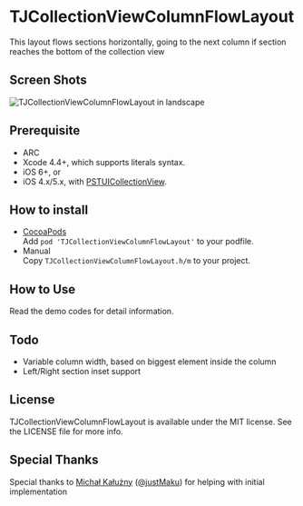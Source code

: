 TJCollectionViewColumnFlowLayout
===============================

This layout flows sections horizontally, going to the next column if section reaches the bottom of the collection view

Screen Shots
------------

![TJCollectionViewColumnFlowLayout in landscape](https://raw.githubusercontent.com/thomasjoulin/TJCollectionViewColumnFlowLayout/master/Screenshots/landscape.png)

Prerequisite
------------
* ARC
* Xcode 4.4+, which supports literals syntax.
* iOS 6+, or
* iOS 4.x/5.x, with [PSTUICollectionView].

How to install
--------------
* [CocoaPods]  
  Add `pod 'TJCollectionViewColumnFlowLayout'` to your podfile.
* Manual  
  Copy `TJCollectionViewColumnFlowLayout.h/m` to your project.

How to Use
----------
Read the demo codes for detail information.

Todo
----------
* Variable column width, based on biggest element inside the column
* Left/Right section inset support

License
-------
TJCollectionViewColumnFlowLayout is available under the MIT license. See the LICENSE file for more info.

Special Thanks
-----------
Special thanks to [Michał Kałużny](https://github.com/justMaku) ([@justMaku](https://twitter.com/justMaku)) for helping with initial implementation

[PSTUICollectionView]: https://github.com/steipete/PSTCollectionView
[CocoaPods]: http://cocoapods.org/
